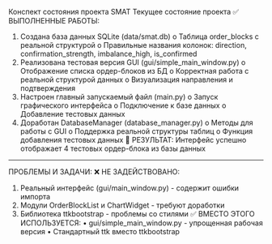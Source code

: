 Конспект состояния проекта SMAT
Текущее состояние проекта
✅ ВЫПОЛНЕННЫЕ РАБОТЫ:
1.	Создана база данных SQLite (data/smat.db)
o	Таблица order_blocks с реальной структурой
o	Правильные названия колонок: direction, confirmation_strength, imbalance_high, is_confirmed
2.	Реализована тестовая версия GUI (gui/simple_main_window.py)
o	Отображение списка ордер-блоков из БД
o	Корректная работа с реальной структурой данных
o	Визуализация направления и подтверждения
3.	Настроен главный запускаемый файл (main.py)
o	Запуск графического интерфейса
o	Подключение к базе данных
o	Добавление тестовых данных
4.	Доработан DatabaseManager (database_manager.py)
o	Методы для работы с GUI
o	Поддержка реальной структуры таблиц
o	Функция добавления тестовых данных
🎯 РЕЗУЛЬТАТ:
Интерфейс успешно отображает 4 тестовых ордер-блока из базы данных
________________________________________
ПРОБЛЕМЫ И ЗАДАЧИ:
❌ НЕ ЗАДЕЙСТВОВАНО:
1.	Реальный интерфейс (gui/main_window.py) - содержит ошибки импорта
2.	Модули OrderBlockList и ChartWidget - требуют доработки
3.	Библиотека ttkbootstrap - проблемы со стилями
✅ ВМЕСТО ЭТОГО ИСПОЛЬЗУЕТСЯ:
•	gui/simple_main_window.py - упрощенная рабочая версия
•	Стандартный ttk вместо ttkbootstrap

